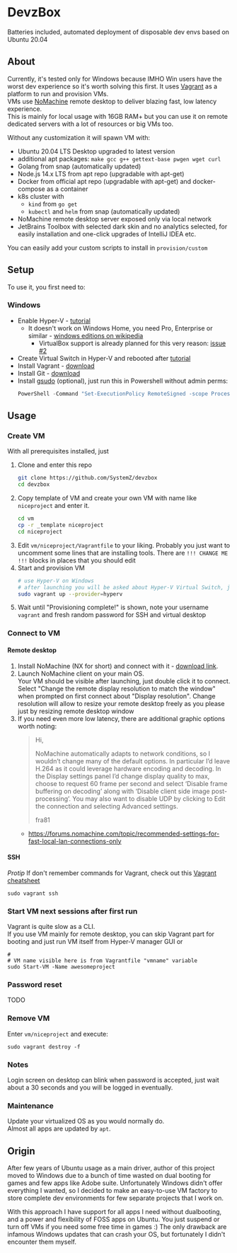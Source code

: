 # DevzBox

Batteries included, automated deployment of disposable dev envs based on Ubuntu 20.04

## About

Currently, it's tested only for Windows because IMHO Win users have the worst dev experience so it's worth solving this first.
It uses [Vagrant](https://www.vagrantup.com/intro) as a platform to run and provision VMs.  
VMs use [NoMachine](https://www.nomachine.com/) remote desktop to deliver blazing fast, low latency experience.  
This is mainly for local usage with 16GB RAM+ but you can use it on remote dedicated servers with a lot of resources or big VMs too.

Without any customization it will spawn VM with:
- Ubuntu 20.04 LTS Desktop upgraded to latest version
- additional apt packages: `make gcc g++ gettext-base pwgen wget curl`
- Golang from snap (automatically updated)
- Node.js 14.x LTS from apt repo (upgradable with apt-get)
- Docker from official apt repo (upgradable with apt-get) and docker-compose as a container
- k8s cluster with 
  - `kind` from `go get`
  - `kubectl` and `helm` from snap (automatically updated)
- NoMachine remote desktop server exposed only via local network
- JetBrains Toolbox with selected dark skin and no analytics selected, for easily installation and one-click upgrades of IntelliJ IDEA etc.

You can easily add your custom scripts to install in `provision/custom`

## Setup

To use it, you first need to:

### Windows

- Enable Hyper-V - [tutorial](https://docs.microsoft.com/en-us/virtualization/hyper-v-on-windows/quick-start/enable-hyper-v)
    - It doesn't work on Windows Home, you need Pro, Enterprise or similar - [windows editions on wikipedia](https://en.wikipedia.org/wiki/Windows_10_editions#Comparison_chart)
      - VirtualBox support is already planned for this very reason: [issue #2](https://github.com/SystemZ/devzbox/issues/2)
- Create Virtual Switch in Hyper-V and rebooted after [tutorial](https://docs.microsoft.com/en-us/windows-server/virtualization/hyper-v/get-started/create-a-virtual-switch-for-hyper-v-virtual-machines)
- Install Vagrant - [download](https://www.vagrantup.com/downloads)
- Install Git - [download](https://git-scm.com/downloads)
- Install [gsudo](https://github.com/gerardog/gsudo) (optional), just run this in Powershell without admin perms:
  ```powershell
  PowerShell -Command "Set-ExecutionPolicy RemoteSigned -scope Process; iwr -useb https://raw.githubusercontent.com/gerardog/gsudo/master/installgsudo.ps1 | iex"
  ```

## Usage

### Create VM

With all prerequisites installed, just 
1. Clone and enter this repo
   ```bash
   git clone https://github.com/SystemZ/devzbox
   cd devzbox
   ```
1. Copy template of VM and create your own VM with name like `niceproject` and enter it.
   ```bash
   cd vm
   cp -r _template niceproject
   cd niceproject
   ```
1. Edit `vm/niceproject/Vagrantfile` to your liking. 
   Probably you just want to uncomment some lines that are installing tools. 
   There are `!!! CHANGE ME !!!` blocks in places that you should edit 
1. Start and provision VM
   ```bash
   # use Hyper-V on Windows
   # after launching you will be asked about Hyper-V Virtual Switch, just enter number with proper ID
   sudo vagrant up --provider=hyperv
   ```
1. Wait until "Provisioning complete!" is shown, note your username `vagrant` and fresh random password for SSH and virtual desktop

### Connect to VM

#### Remote desktop

1. Install NoMachine (NX for short) and connect with it - [download link](https://www.nomachine.com/).
1. Launch NoMachine client on your main OS.  
   Your VM should be visible after launching, just double click it to connect.
   Select "Change the remote display resolution to match the window" when prompted on first connect about "Display resolution".
   Change resolution will allow to resize your remote desktop freely as you please just by resizing remote desktop window
1. If you need even more low latency, there are additional graphic options worth noting:
   >Hi,
   >
   >NoMachine automatically adapts to network conditions, so I wouldn’t change many of the default options. In particular I’d leave H.264 as it could leverage hardware encoding and decoding.  In the Display settings panel I’d change display quality to max, choose to request 60 frame per second and select ‘Disable frame buffering on decoding’ along with ‘Disable client side image post-processing’. You may also want to disable UDP by clicking to Edit the connection and selecting Advanced settings.
   >
   >fra81
    * https://forums.nomachine.com/topic/recommended-settings-for-fast-local-lan-connections-only

#### SSH

*Protip* If don't remember commands for Vagrant, check out this [Vagrant cheatsheet](https://gist.github.com/wpscholar/a49594e2e2b918f4d0c4)

```
sudo vagrant ssh
```

### Start VM next sessions after first run

Vagrant is quite slow as a CLI.  
If you use VM mainly for remote desktop, you can skip Vagrant part for booting and just run VM itself from Hyper-V manager GUI or
```
# 
# VM name visible here is from Vagrantfile "vmname" variable
sudo Start-VM -Name awesomeproject
```

### Password reset

TODO

### Remove VM

Enter `vm/niceproject` and execute:
```
sudo vagrant destroy -f
```

### Notes

Login screen on desktop can blink when password is accepted, just wait about a 30 seconds and you will be logged in eventually.

### Maintenance

Update your virtualized OS as you would normally do.  
Almost all apps are updated by `apt`.

## Origin

After few years of Ubuntu usage as a main driver, author of this project moved to Windows due to a bunch of time wasted on dual booting for games and few apps like Adobe suite. Unfortunately Windows didn't offer everything I wanted, so I decided to make an easy-to-use VM factory to store complete dev environments for few separate projects that I work on.

With this approach I have support for all apps I need without dualbooting, and a power and flexibility of FOSS apps on Ubuntu. You just suspend or turn off VMs if you need some free time in games :)
The only drawback are infamous Windows updates that can crash your OS, but fortunately I didn't encounter them myself. 
